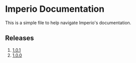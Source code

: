# Imperio Documentation

This is a simple file to help navigate Imperio's documentation.

## Releases

1. [1.0.1](https://github.com/ncsuandrew12/imperio/tree/1.0.1)
1. [1.0.0](https://github.com/ncsuandrew12/imperio/tree/1.0.0)

